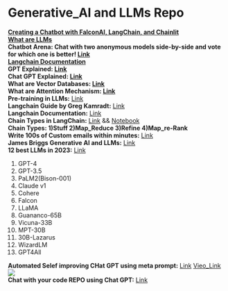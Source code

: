 # Generative_AI and LLMs Repo
**[Creating a Chatbot with FalconAI, LangChain, and Chainlit](https://www.analyticsvidhya.com/blog/2023/07/creating-a-chatbot-with-falconai-langchain-and-chainlit/)** <br>
**[What are LLMs](https://www.analyticsvidhya.com/blog/2023/03/an-introduction-to-large-language-models-llms/)** <br>
**Chatbot Arena: Chat with two anonymous models side-by-side and vote for which one is better! [Link](https://chat.lmsys.org/?arena)** <br>
**[Langchain Documentation](https://python.langchain.com/docs/get_started/introduction)** <br>
**GPT Explained: [Link](https://youtu.be/3IweGfgytgY)** <br>
**Chat GPT Explained: [Link](https://www.youtube.com/watch?v=NpmnWgQgcsA)** <br>
**What are Vector Databases: [Link](https://www.youtube.com/watch?v=dN0lsF2cvm4)** <br>
**What are Attention Mechanism: [Link](https://www.analyticsvidhya.com/blog/2019/11/comprehensive-guide-attention-mechanism-deep-learning/)** <br>
**Pre-training in LLMs:** [Link](https://d2l.ai/chapter_attention-mechanisms-and-transformers/large-pretraining-transformers.html)<br>
**Langchain Guide by Greg Kamradt:** [Link](https://www.youtube.com/watch?v=_v_fgW2SkkQ&list=PLqZXAkvF1bPNQER9mLmDbntNfSpzdDIU5) <br>
**Langchain Documentation:** [Link](https://docs.langchain.com/docs/) <br>
**Chain Types in LangChain:** [Link](https://youtu.be/f9_BWhCI4Zo) && [Notebook](https://github.com/manujjoshi/Generative_AI/blob/main/langchain-tutorials/chains/Chain%20Types.ipynb)<br>
**Chain Types: 1)Stuff 2)Map_Reduce 3)Refine 4)Map_re-Rank** <br>
**Write 100s of Custom emails within minutes:** [Link](https://www.youtube.com/watch?v=y1pyAQM-3Bo&list=PLqZXAkvF1bPNQER9mLmDbntNfSpzdDIU5&index=14)<br>
**James Briggs Generative AI and LLMs:** [Link](https://www.youtube.com/watch?v=nE2skSRWTTs&list=PLIUOU7oqGTLgBf0X_KzRlsqyM2Cs7Dxp9&index=2)<br>
**12 best LLMs in 2023:** [Link](https://beebom.com/best-large-language-models-llms/)
1. GPT-4
2. GPT-3.5
3. PaLM2(Bison-001)
4. Claude v1
5. Cohere
6. Falcon
7. LLaMA
8. Guananco-65B
9. Vicuna-33B
10. MPT-30B
11. 30B-Lazarus
12. WizardLM
13. GPT4All <br>

**Automated Selef improving CHat GPT using meta prompt:** [Link](https://python.langchain.com/docs/use_cases/autonomous_agents/meta_prompt) [Vieo_Link](https://www.youtube.com/watch?v=AmJGYu0U1L8&list=PLiQS6N-W1p3lZUqyx0KQuGhhVYWH6wgDw&index=9) <br>
![](https://substackcdn.com/image/fetch/f_auto,q_auto:good,fl_progressive:steep/https%3A%2F%2Fsubstack-post-media.s3.amazonaws.com%2Fpublic%2Fimages%2F468217b9-96d9-47c0-a08b-dbf6b21b9f49_492x384.png)<br>
**Chat with your code REPO using Chat GPT:** [Link](https://www.youtube.com/watch?v=AmJGYu0U1L8&list=PLiQS6N-W1p3lZUqyx0KQuGhhVYWH6wgDw&index=9)
